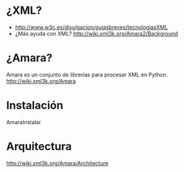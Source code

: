 

# ¿XML? #
  * http://www.w3c.es/divulgacion/guiasbreves/tecnologiasXML
  * ¿Más ayuda con XML? http://wiki.xml3k.org/Amara2/Background
# ¿Amara? #
Amara es un conjunto de librerías para procesar XML en Python.
http://wiki.xml3k.org/Amara


# Instalación #
AmaraInstalar

# Arquitectura #
http://wiki.xml3k.org/Amara/Architecture